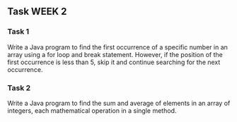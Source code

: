 ## Task WEEK 2


### Task 1
Write a Java program to find the first occurrence of a specific number in an array using a for loop and break statement. However, if the position of the first occurrence is less than 5, skip it and continue searching for the next occurrence.


### Task 2

Write a Java program to find the sum and average of elements in an array of integers, each mathematical operation in a single method.

